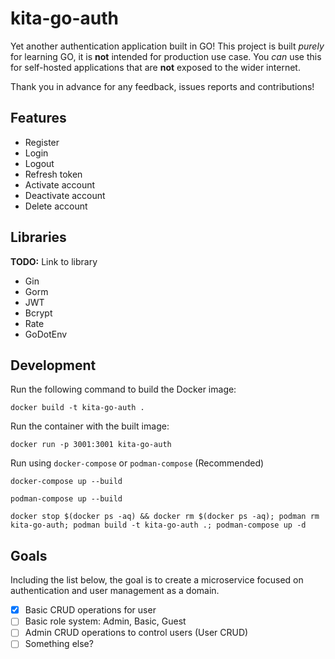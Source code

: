 # kita-go-auth

Yet another authentication application built in GO! This project is built _purely_ for learning GO, it is **not** intended for production use case.
You _can_ use this for self-hosted applications that are **not** exposed to the wider internet.

Thank you in advance for any feedback, issues reports and contributions!

## Features

- Register
- Login
- Logout
- Refresh token
- Activate account
- Deactivate account
- Delete account

## Libraries

**TODO:** Link to library

- Gin
- Gorm
- JWT
- Bcrypt
- Rate
- GoDotEnv

## Development

Run the following command to build the Docker image:

```
docker build -t kita-go-auth .
```

Run the container with the built image:

```
docker run -p 3001:3001 kita-go-auth
```

Run using `docker-compose` or `podman-compose` (Recommended)

```
docker-compose up --build
```

```
podman-compose up --build
```

```
docker stop $(docker ps -aq) && docker rm $(docker ps -aq); podman rm kita-go-auth; podman build -t kita-go-auth .; podman-compose up -d
```

## Goals

Including the list below, the goal is to create a microservice focused on authentication and user management as a domain.

- [x] Basic CRUD operations for user
- [ ] Basic role system: Admin, Basic, Guest
- [ ] Admin CRUD operations to control users (User CRUD)
- [ ] Something else?
